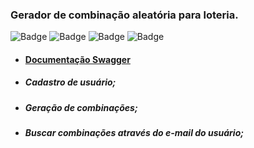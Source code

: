 ### Gerador de combinação aleatória para loteria.
![Badge](https://img.shields.io/badge/Java-ED8B00?style=for-the-badge&logo=java&logoColor=white)
![Badge](https://img.shields.io/badge/Spring-6DB33F?style=for-the-badge&logo=spring&logoColor=white)
![Badge](https://img.shields.io/badge/PostgreSQL-316192?style=for-the-badge&logo=postgresql&logoColor=white)
![Badge](https://img.shields.io/badge/Swagger-85EA2D?style=for-the-badge&logo=Swagger&logoColor=white)
- #### [Documentação Swagger](http://localhost:8080/swagger-ui.html)
- ##### Cadastro de usuário;
- ##### Geração de combinações;
- ##### Buscar combinações através do e-mail do usuário;
